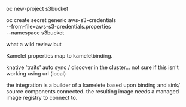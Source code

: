 
oc new-project s3bucket

oc create secret generic aws-s3-credentials \
  --from-file=aws-s3-credentials.properties \
  --namespace s3bucket

  what a wild review but

  Kamelet properties map to kameletbinding.

  knative 'traits' auto sync / discover in the cluster... not sure if this isn't working
  using url (local)

  the integration is a builder of a kamelete based upon binding and sink/ source components connected.  the resulting image needs a managed image registry to connect to.

  
